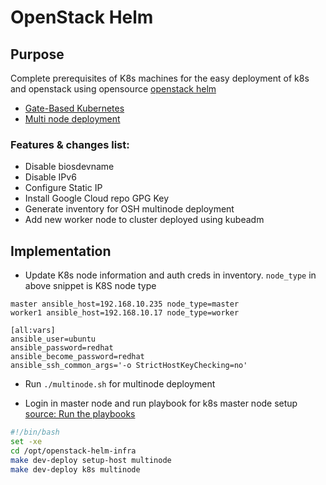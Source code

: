 # OpenStack Helm

## Purpose

Complete prerequisites of K8s machines for the easy deployment of k8s and openstack using opensource [openstack helm](https://docs.openstack.org/openstack-helm/latest/)

* [Gate-Based Kubernetes](https://docs.openstack.org/openstack-helm/latest/install/kubernetes-gate.html)
* [Multi node deployment](https://docs.openstack.org/openstack-helm/latest/install/multinode.html)

### Features & changes list:
- Disable biosdevname
- Disable IPv6
- Configure Static IP
- Install Google Cloud repo GPG Key
- Generate inventory for OSH multinode deployment
- Add new worker node to cluster deployed using kubeadm

## Implementation

- Update K8s node information and auth creds in inventory. `node_type` in above snippet is K8S node type

```
master ansible_host=192.168.10.235 node_type=master
worker1 ansible_host=192.168.10.17 node_type=worker

[all:vars]
ansible_user=ubuntu
ansible_password=redhat
ansible_become_password=redhat
ansible_ssh_common_args='-o StrictHostKeyChecking=no'
```

- Run `./multinode.sh` for multinode deployment

- Login in master node and run playbook for k8s master node setup [source: Run the playbooks](https://docs.openstack.org/openstack-helm/latest/install/kubernetes-gate.html)
```bash
#!/bin/bash
set -xe
cd /opt/openstack-helm-infra
make dev-deploy setup-host multinode
make dev-deploy k8s multinode
```
